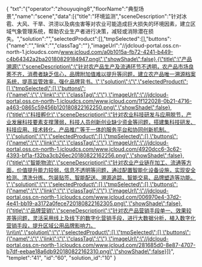 {
	"txt":"{\"operator\":\"zhouyuqing8\",\"floorName\":\"典型场景\",\"name\":\"scene\",\"data\":[{\"title\":\"环境监测\",\"sceneDescription\":\"针对冰雹、大风、干旱、洪涝以及病虫害等对农业可能造成巨大损失的环境因素，建立区域气象管理系统，帮助农业生产者进行决策，减轻或消除潜在损失。\",\"solution\":\"\",\"selectedProduct\":[],\"tmpSelected\":[],\"buttons\":{\"name\":\"\",\"link\":\"\",\"classTag\":\"\"},\"imageUrl\":\"//jdcloud-portal.oss.cn-north-1.jcloudcs.com/www.jcloud.com/a0b1015a-fb72-4241-b449-c4b64342a2ba20180829184947.png\",\"showShade\":false},{\"title\":\"产品溯源\",\"sceneDescription\":\"针对农产品生产及流通环节不透明，农产品市场良莠不齐，消费者缺乏信心，品牌附加值难以提升等问题，建立农产品唯一溯源档案系统，提高监管效率，强化品牌背书。\",\"solution\":\"\",\"selectedProduct\":[],\"tmpSelected\":[],\"buttons\":{\"name\":\"\",\"link\":\"\",\"classTag\":\"\"},\"imageUrl\":\"//jdcloud-portal.oss.cn-north-1.jcloudcs.com/www.jcloud.com/1f122028-0b21-4716-a463-0865c59456b120180822162250.png\",\"showShade\":false},{\"title\":\"科技孵化\",\"sceneDescription\":\"针对农业科技研发与应用脱节，产业发展科技要素支撑薄弱，科技人员创新创业缺少资金等问题，搭建集科技研发、科技应用、技术转化、产品推广等于一体的服务平台和协同创新机制。\",\"solution\":\"\",\"selectedProduct\":[],\"tmpSelected\":[],\"buttons\":{\"name\":\"\",\"link\":\"\",\"classTag\":\"\"},\"imageUrl\":\"//jdcloud-portal.oss.cn-north-1.jcloudcs.com/www.jcloud.com/4920dcc6-3c62-4393-bf1a-f32ba3cb26ec20180822162256.png\",\"showShade\":false},{\"title\":\"智能物流\",\"sceneDescription\":\"针对农业产业链在加工、流通等方面，价值提升能力较弱，信息不透明等问题，通过配置智能化设备设施，实现安全检测、清洗分拣、包装贴签、智能配送、溯源追踪、智能交易、品牌塑造等功能。\",\"solution\":\"\",\"selectedProduct\":[],\"tmpSelected\":[],\"buttons\":{\"name\":\"\",\"link\":\"\",\"classTag\":\"\"},\"imageUrl\":\"//jdcloud-portal.oss.cn-north-1.jcloudcs.com/www.jcloud.com/006970e4-37d2-4e41-bb19-a3172a0fece720180822162305.png\",\"showShade\":false},{\"title\":\"品牌营销\",\"sceneDescription\":\"针对农产品营销手段单一、效果较差等问题，灵活采用线上及线下的数字化营销手段，进行大数据分析，植入数字化营销手段，提升区域公用品牌影响力。\\n\\n\",\"solution\":\"\",\"selectedProduct\":[],\"tmpSelected\":[],\"buttons\":{\"name\":\"\",\"link\":\"\",\"classTag\":\"\"},\"imageUrl\":\"//jdcloud-portal.oss.cn-north-1.jcloudcs.com/www.jcloud.com/281685d0-8e87-4707-b7df-eebae18a6db920180822162310.png\",\"showShade\":false}]}",
	"templet":"41",
	"id":"60",
	"solution_id":"10"
}